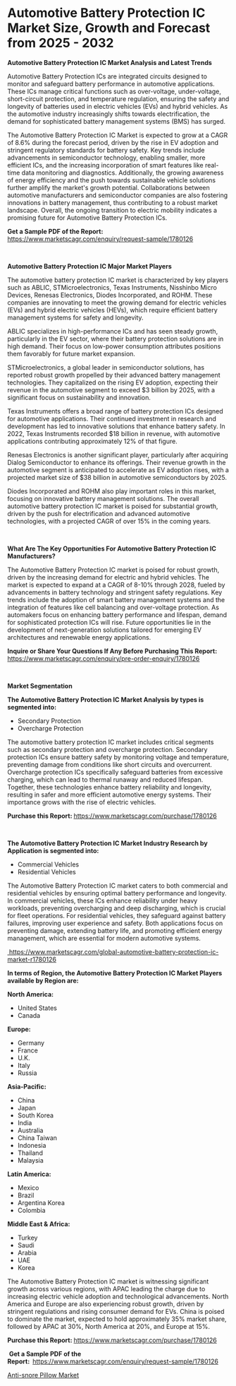 <p><h1>Automotive Battery Protection IC Market Size, Growth and Forecast from 2025 - 2032</h1></p><p><strong>Automotive Battery Protection IC Market Analysis and Latest Trends</strong></p>
<p><p>Automotive Battery Protection ICs are integrated circuits designed to monitor and safeguard battery performance in automotive applications. These ICs manage critical functions such as over-voltage, under-voltage, short-circuit protection, and temperature regulation, ensuring the safety and longevity of batteries used in electric vehicles (EVs) and hybrid vehicles. As the automotive industry increasingly shifts towards electrification, the demand for sophisticated battery management systems (BMS) has surged.</p><p>The Automotive Battery Protection IC Market is expected to grow at a CAGR of 8.6% during the forecast period, driven by the rise in EV adoption and stringent regulatory standards for battery safety. Key trends include advancements in semiconductor technology, enabling smaller, more efficient ICs, and the increasing incorporation of smart features like real-time data monitoring and diagnostics. Additionally, the growing awareness of energy efficiency and the push towards sustainable vehicle solutions further amplify the market's growth potential. Collaborations between automotive manufacturers and semiconductor companies are also fostering innovations in battery management, thus contributing to a robust market landscape. Overall, the ongoing transition to electric mobility indicates a promising future for Automotive Battery Protection ICs.</p></p>
<p><strong>Get a Sample PDF of the Report:&nbsp;</strong> <a href="https://www.marketscagr.com/enquiry/request-sample/1780126?utm_campaign=3344&utm_medium=2&utm_source=Github&utm_content=ia&utm_term=25032025&utm_id=automotive-battery-protection-ic">https://www.marketscagr.com/enquiry/request-sample/1780126</a></p>
<p>&nbsp;</p>
<p><strong>Automotive Battery Protection IC Major Market Players</strong></p>
<p><p>The automotive battery protection IC market is characterized by key players such as ABLIC, STMicroelectronics, Texas Instruments, Nisshinbo Micro Devices, Renesas Electronics, Diodes Incorporated, and ROHM. These companies are innovating to meet the growing demand for electric vehicles (EVs) and hybrid electric vehicles (HEVs), which require efficient battery management systems for safety and longevity.</p><p>ABLIC specializes in high-performance ICs and has seen steady growth, particularly in the EV sector, where their battery protection solutions are in high demand. Their focus on low-power consumption attributes positions them favorably for future market expansion.</p><p>STMicroelectronics, a global leader in semiconductor solutions, has reported robust growth propelled by their advanced battery management technologies. They capitalized on the rising EV adoption, expecting their revenue in the automotive segment to exceed $3 billion by 2025, with a significant focus on sustainability and innovation.</p><p>Texas Instruments offers a broad range of battery protection ICs designed for automotive applications. Their continued investment in research and development has led to innovative solutions that enhance battery safety. In 2022, Texas Instruments recorded $18 billion in revenue, with automotive applications contributing approximately 12% of that figure.</p><p>Renesas Electronics is another significant player, particularly after acquiring Dialog Semiconductor to enhance its offerings. Their revenue growth in the automotive segment is anticipated to accelerate as EV adoption rises, with a projected market size of $38 billion in automotive semiconductors by 2025.</p><p>Diodes Incorporated and ROHM also play important roles in this market, focusing on innovative battery management solutions. The overall automotive battery protection IC market is poised for substantial growth, driven by the push for electrification and advanced automotive technologies, with a projected CAGR of over 15% in the coming years.</p></p>
<p>&nbsp;</p>
<p><strong>What Are The Key Opportunities For Automotive Battery Protection IC Manufacturers?</strong></p>
<p><p>The Automotive Battery Protection IC market is poised for robust growth, driven by the increasing demand for electric and hybrid vehicles. The market is expected to expand at a CAGR of 8-10% through 2028, fueled by advancements in battery technology and stringent safety regulations. Key trends include the adoption of smart battery management systems and the integration of features like cell balancing and over-voltage protection. As automakers focus on enhancing battery performance and lifespan, demand for sophisticated protection ICs will rise. Future opportunities lie in the development of next-generation solutions tailored for emerging EV architectures and renewable energy applications.</p></p>
<p><strong>Inquire or Share Your Questions If Any Before Purchasing This Report:</strong> <a href="https://www.marketscagr.com/enquiry/pre-order-enquiry/1780126?utm_campaign=3344&utm_medium=2&utm_source=Github&utm_content=ia&utm_term=25032025&utm_id=automotive-battery-protection-ic">https://www.marketscagr.com/enquiry/pre-order-enquiry/1780126</a></p>
<p>&nbsp;</p>
<p><strong>Market Segmentation</strong></p>
<p><strong>The Automotive Battery Protection IC Market Analysis by types is segmented into:</strong></p>
<p><ul><li>Secondary Protection</li><li>Overcharge Protection</li></ul></p>
<p><p>The automotive battery protection IC market includes critical segments such as secondary protection and overcharge protection. Secondary protection ICs ensure battery safety by monitoring voltage and temperature, preventing damage from conditions like short circuits and overcurrent. Overcharge protection ICs specifically safeguard batteries from excessive charging, which can lead to thermal runaway and reduced lifespan. Together, these technologies enhance battery reliability and longevity, resulting in safer and more efficient automotive energy systems. Their importance grows with the rise of electric vehicles.</p></p>
<p><strong>Purchase this Report:&nbsp;</strong><a href="https://www.marketscagr.com/purchase/1780126?utm_campaign=3344&utm_medium=2&utm_source=Github&utm_content=ia&utm_term=25032025&utm_id=automotive-battery-protection-ic">https://www.marketscagr.com/purchase/1780126</a></p>
<p>&nbsp;</p>
<p><strong>The Automotive Battery Protection IC Market Industry Research by Application is segmented into:</strong></p>
<p><ul><li>Commercial Vehicles</li><li>Residential Vehicles</li></ul></p>
<p><p>The Automotive Battery Protection IC market caters to both commercial and residential vehicles by ensuring optimal battery performance and longevity. In commercial vehicles, these ICs enhance reliability under heavy workloads, preventing overcharging and deep discharging, which is crucial for fleet operations. For residential vehicles, they safeguard against battery failures, improving user experience and safety. Both applications focus on preventing damage, extending battery life, and promoting efficient energy management, which are essential for modern automotive systems.</p></p>
<p><a href="https://www.marketscagr.com/global-automotive-battery-protection-ic-market-r1780126?utm_campaign=3344&utm_medium=2&utm_source=Github&utm_content=ia&utm_term=25032025&utm_id=automotive-battery-protection-ic">&nbsp;https://www.marketscagr.com/global-automotive-battery-protection-ic-market-r1780126</a></p>
<p><strong>In terms of Region, the Automotive Battery Protection IC Market Players available by Region are:</strong></p>
<p>
    <p> <strong> North America: </strong>
        <ul>
            <li>United States</li>
            <li>Canada</li>
        </ul>
        </p> 
    <p> <strong> Europe: </strong>
        <ul>
            <li>Germany</li>
            <li>France</li>
            <li>U.K.</li>
            <li>Italy</li>
            <li>Russia</li>
        </ul>
        </p> 
    <p> <strong> Asia-Pacific: </strong>
        <ul>
            <li>China</li>
            <li>Japan</li>
            <li>South Korea</li>
            <li>India</li>
            <li>Australia</li>
            <li>China Taiwan</li>
            <li>Indonesia</li>
            <li>Thailand</li>
            <li>Malaysia</li>
        </ul>
        </p> 
    <p> <strong> Latin America: </strong>
        <ul>
            <li>Mexico</li>
            <li>Brazil</li>
            <li>Argentina Korea</li>
            <li>Colombia</li>
        </ul>
        </p> 
    <p> <strong> Middle East & Africa: </strong>
        <ul>
            <li>Turkey</li>
            <li>Saudi</li>
            <li>Arabia</li>
            <li>UAE</li>
            <li>Korea</li>
        </ul>
    </p>
    </p>
<p><p>The Automotive Battery Protection IC market is witnessing significant growth across various regions, with APAC leading the charge due to increasing electric vehicle adoption and technological advancements. North America and Europe are also experiencing robust growth, driven by stringent regulations and rising consumer demand for EVs. China is poised to dominate the market, expected to hold approximately 35% market share, followed by APAC at 30%, North America at 20%, and Europe at 15%.</p></p>
<p><strong>Purchase this Report: </strong><a href="https://www.marketscagr.com/purchase/1780126?utm_campaign=3344&utm_medium=2&utm_source=Github&utm_content=ia&utm_term=25032025&utm_id=automotive-battery-protection-ic">https://www.marketscagr.com/purchase/1780126</a></p>
<p>&nbsp;<strong>Get a Sample PDF of the Report:&nbsp;&nbsp;</strong><a href="https://www.marketscagr.com/enquiry/request-sample/1780126?utm_campaign=3344&utm_medium=2&utm_source=Github&utm_content=ia&utm_term=25032025&utm_id=automotive-battery-protection-ic">https://www.marketscagr.com/enquiry/request-sample/1780126</a></p>
<p><strong></strong></p>
<p><p><a href="https://github.com/forgazerbyjt/Market-Research-Report-List-1/blob/main/anti-snore-pillow-market.md?utm_campaign=3344&utm_medium=2&utm_source=Github&utm_content=ia&utm_term=25032025&utm_id=automotive-battery-protection-ic">Anti-snore Pillow Market</a></p></p>
